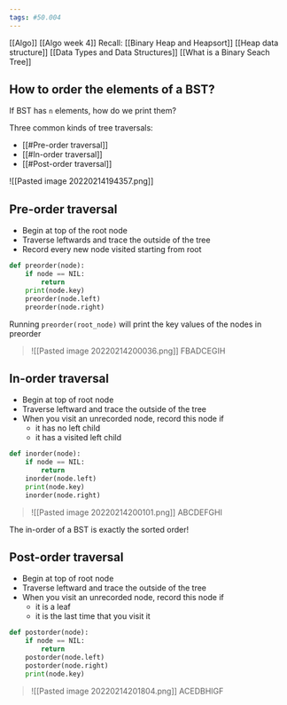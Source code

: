 ```yaml
---
tags: #50.004
---
```

[[Algo]]
[[Algo week 4]]
Recall:
[[Binary Heap and Heapsort]]
[[Heap data structure]]
[[Data Types and Data Structures]]
[[What is a Binary Seach Tree]]

## How to order the elements of a BST?
If BST has `n` elements, how do we print them?

Three common kinds of tree traversals:
- [[#Pre-order traversal]]
- [[#In-order traversal]]
- [[#Post-order traversal]]

![[Pasted image 20220214194357.png]]
## Pre-order traversal
- Begin at top of the root node
- Traverse leftwards and trace the outside of the tree
- Record every new node visited starting from root

```python
def preorder(node):
	if node == NIL:
		return
	print(node.key)
	preorder(node.left)
	preorder(node.right)
```
Running `preorder(root_node)` will print the key values of the nodes in preorder
>![[Pasted image 20220214200036.png]]
>FBADCEGIH
## In-order traversal
- Begin at top of root node
- Traverse leftward and trace the outside of the tree
- When you visit an unrecorded node, record this node if
	- it has no left child
	- it has a visited left child

```python
def inorder(node):
	if node == NIL:
		return
	inorder(node.left)
	print(node.key)
	inorder(node.right)
```
>![[Pasted image 20220214200101.png]]
>ABCDEFGHI

The in-order of a BST is exactly the sorted order!

## Post-order traversal
- Begin at top of root node
- Traverse leftward and trace the outside of the tree
- When you visit an unrecorded node, record this node if
	- it is a leaf
	- it is the last time that you visit it

```python
def postorder(node):
	if node == NIL:
		return
	postorder(node.left)
	postorder(node.right)
	print(node.key)
```

>![[Pasted image 20220214201804.png]]
>ACEDBHIGF

